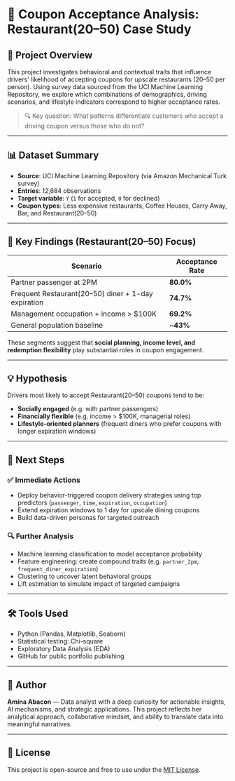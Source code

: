 # 🚗 Coupon Acceptance Analysis: Restaurant(20–50) Case Study

## 📁 Project Overview

This project investigates behavioral and contextual traits that influence drivers' likelihood of accepting coupons for upscale restaurants ($20–$50 per person). Using survey data sourced from the UCI Machine Learning Repository, we explore which combinations of demographics, driving scenarios, and lifestyle indicators correspond to higher acceptance rates.

> 🔍 Key question: What patterns differentiate customers who accept a driving coupon versus those who do not?

---

## 📊 Dataset Summary

- **Source**: UCI Machine Learning Repository (via Amazon Mechanical Turk survey)
- **Entries**: 12,684 observations
- **Target variable**: `Y` (`1` for accepted, `0` for declined)
- **Coupon types**: Less expensive restaurants, Coffee Houses, Carry Away, Bar, and Restaurant(20–50)

---

## 🧠 Key Findings (Restaurant(20–50) Focus)

| Scenario | Acceptance Rate |
|----------|------------------|
| Partner passenger at 2PM | **80.0%** |
| Frequent Restaurant(20–50) diner + 1-day expiration | **74.7%** |
| Management occupation + income > $100K | **69.2%** |
| General population baseline | ~**43%** |

These segments suggest that **social planning, income level, and redemption flexibility** play substantial roles in coupon engagement.

---

## 💡 Hypothesis

Drivers most likely to accept Restaurant(20–50) coupons tend to be:
- **Socially engaged** (e.g. with partner passengers)
- **Financially flexible** (e.g. income > $100K, managerial roles)
- **Lifestyle-oriented planners** (frequent diners who prefer coupons with longer expiration windows)

---

## 🚀 Next Steps

### ✅ Immediate Actions
- Deploy behavior-triggered coupon delivery strategies using top predictors (`passenger`, `time`, `expiration`, `occupation`)
- Extend expiration windows to 1 day for upscale dining coupons
- Build data-driven personas for targeted outreach

### 🔍 Further Analysis
- Machine learning classification to model acceptance probability
- Feature engineering: create compound traits (e.g. `partner_2pm`, `frequent_diner_expiration`)
- Clustering to uncover latent behavioral groups
- Lift estimation to simulate impact of targeted campaigns

---

## 🛠️ Tools Used

- Python (Pandas, Matplotlib, Seaborn)
- Statistical testing: Chi-square
- Exploratory Data Analysis (EDA)
- GitHub for public portfolio publishing

---

## 👤 Author

**Amina Abacon** — Data analyst with a deep curiosity for actionable insights, AI mechanisms, and strategic applications. This project reflects her analytical approach, collaborative mindset, and ability to translate data into meaningful narratives.

---

## 📎 License

This project is open-source and free to use under the [MIT License](LICENSE).
